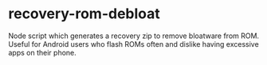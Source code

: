 # recovery-rom-debloat
Node script which generates a recovery zip to remove bloatware from ROM. Useful for Android users who flash ROMs often and dislike having excessive apps on their phone.
